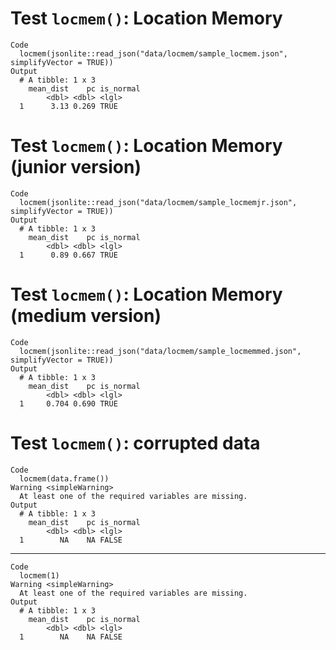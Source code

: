 # Test `locmem()`: Location Memory

    Code
      locmem(jsonlite::read_json("data/locmem/sample_locmem.json", simplifyVector = TRUE))
    Output
      # A tibble: 1 x 3
        mean_dist    pc is_normal
            <dbl> <dbl> <lgl>    
      1      3.13 0.269 TRUE     

# Test `locmem()`: Location Memory (junior version)

    Code
      locmem(jsonlite::read_json("data/locmem/sample_locmemjr.json", simplifyVector = TRUE))
    Output
      # A tibble: 1 x 3
        mean_dist    pc is_normal
            <dbl> <dbl> <lgl>    
      1      0.89 0.667 TRUE     

# Test `locmem()`: Location Memory (medium version)

    Code
      locmem(jsonlite::read_json("data/locmem/sample_locmemmed.json", simplifyVector = TRUE))
    Output
      # A tibble: 1 x 3
        mean_dist    pc is_normal
            <dbl> <dbl> <lgl>    
      1     0.704 0.690 TRUE     

# Test `locmem()`: corrupted data

    Code
      locmem(data.frame())
    Warning <simpleWarning>
      At least one of the required variables are missing.
    Output
      # A tibble: 1 x 3
        mean_dist    pc is_normal
            <dbl> <dbl> <lgl>    
      1        NA    NA FALSE    

---

    Code
      locmem(1)
    Warning <simpleWarning>
      At least one of the required variables are missing.
    Output
      # A tibble: 1 x 3
        mean_dist    pc is_normal
            <dbl> <dbl> <lgl>    
      1        NA    NA FALSE    

